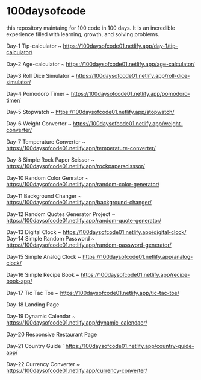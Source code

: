 # 100daysofcode
this repository maintaing for 100 code in 100 days. It is an incredible experience filled with learning, growth, and solving problems.

Day-1
	Tip-calculator
	~ https://100daysofcode01.netlify.app/day-1/tip-calculator/
	
Day-2
	Age-calculator
	~ https://100daysofcode01.netlify.app/age-calculator/
	
Day-3
	Roll Dice Simulator
	~ https://100daysofcode01.netlify.app/roll-dice-simulator/

Day-4
	Pomodoro Timer
	~ https://100daysofcode01.netlify.app/pomodoro-timer/

Day-5
	Stopwatch
	~ https://100daysofcode01.netlify.app/stopwatch/
	
Day-6
	Weight Converter
	~ https://100daysofcode01.netlify.app/weight-converter/

Day-7
	Temperature Converter
	~ https://100daysofcode01.netlify.app/temperature-converter/

Day-8
	Simple Rock Paper Scissor
	~ https://100daysofcode01.netlify.app/rockpaperscisssor/

Day-10
	Random Color Genrator
	~ https://100daysofcode01.netlify.app/random-color-generator/

Day-11
	Background Changer
	~ https://100daysofcode01.netlify.app/background-changer/

Day-12
	Random  Quotes Generator Project
	~ https://100daysofcode01.netlify.app/random-quote-generator/

Day-13
	Digital Clock
	~ https://100daysofcode01.netlify.app/digital-clock/
Day-14
	Simple Random Password
	~ https://100daysofcode01.netlify.app/random-password-generator/

Day-15
	Simple Analog Clock
	~ https://100daysofcode01.netlify.app/analog-clock/

Day-16
	Simple Recipe Book
	~ https://100daysofcode01.netlify.app/recipe-book-app/

Day-17
	Tic Tac Toe
	~ https://100daysofcode01.netlify.app/tic-tac-toe/

Day-18
	Landing Page

Day-19
	Dynamic Calendar
	~ https://100daysofcode01.netlify.app/dynamic_calendaer/

Day-20
	Responsive Restaurant Page

Day-21
	Country Guide
	` https://100daysofcode01.netlify.app/country-guide-app/

Day-22
	Currency Converter
	~ https://100daysofcode01.netlify.app/currency-converter/
